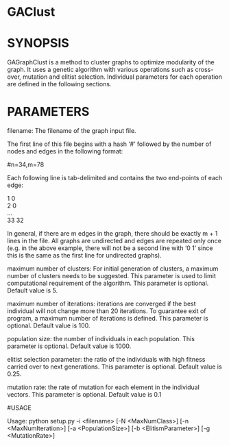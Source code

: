 # GAClust

# SYNOPSIS

GAGraphClust is a method to cluster graphs to optimize modularity of the graph. It uses a genetic algorithm
with various operations such as cross-over, mutation and elitist selection. Individual parameters for each
operation are defined in the following sections.

# PARAMETERS

filename: The filename of the graph input file.

The first line of this file begins with a hash ‘#’ followed by the
number of nodes and edges in the following format:

\#n=34,m=78

Each following line is tab-delimited and contains the two end-points of each edge:

1 0 <br />
2 0 <br />
... <br />
33 32 <br />

In general, if there are m edges in the graph, there should be exactly m + 1 lines in the file. All
graphs are undirected and edges are repeated only once (e.g. in the above example, there will not
be a second line with ‘0 1’ since this is the same as the first line for undirected graphs).

maximum number of clusters: For initial generation of clusters, a maximum number of clusters needs to be suggested.
This parameter is used to limit computational requirement of the algorithm. This parameter is optional. Default value is
5.

maximum number of iterations: iterations are converged if the best individual will not change more than 20 iterations.
To guarantee exit of program, a maximum number of iterations is defined. This parameter is optional. Default value is
100.

population size: the number of individuals in each population. This parameter is optional. Default value is 1000.

elitist selection parameter: the ratio of the individuals with high fitness carried over to next generations.
This parameter is optional. Default value is 0.25.

mutation rate: the rate of mutation for each element in the individual vectors. This parameter is optional. Default value is 0.1

#USAGE

Usage: python setup.py -i \<filename\> \[-N \<MaxNumClass\>\] \[-n \<MaxNumIteration\>\] \[-a \<PopulationSize\>\] \[-b \<ElitismParameter\>\] \[-g \<MutationRate\>\]
